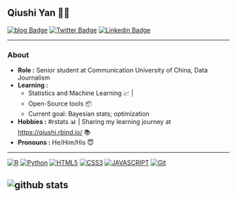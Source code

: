 
## Qiushi Yan 👨‍💻
[![blog Badge](https://img.shields.io/badge/-Personal_Blog-9cf?style=flat-square&link=https://qiushi.rbind.io/)](https://qiushi.rbind.io/) 
[![Twitter Badge](https://img.shields.io/badge/-qiushizzzz-1ca0f1?style=flat-square&logo=twitter&logoColor=white&link=https://twitter.com/SulthanNK)](https://twitter.com/qiushizzzz) 
[![Linkedin Badge](https://img.shields.io/badge/-Qiushi_Yan-blue?style=flat-square&logo=Linkedin&logoColor=white&link=https://www.linkedin.com/in/qiushi-yan-893a48194/)](https://www.linkedin.com/in/qiushi-yan-893a48194/) 




---------------------------------------------------------------------------------------------------------------------------------------------------------------------------------
### About
- **Role :** Senior student at Communication University of China, Data Journalism
-  **Learning :**   
    - Statistics and Machine Learning :chart_with_upwards_trend: | 
    - Open-Source tools :package:  
    - Current goal: Bayesian stats; optimization  
-  **Hobbies :** #rstats :bar_chart: | Sharing my learning journey at https://qiushi.rbind.io/ :books:
-  **Pronouns :** He/Him/His :innocent:


---------------------------------------------------------------------------------------------------------------------------------------------------------------------------------

[![R](https://img.shields.io/badge/-R-00599C?style=flat&logo=r&link=https://https://github.com/enixam)](https://github.com/enixam)
[![Python](https://img.shields.io/badge/-Python-gray?style=flat&logo=python&link=https://github.com/enixam)](https://github.com/enixam)
[![HTML5](https://img.shields.io/badge/-HTML5-E34F26?style=flat&logo=html5&logoColor=white&link=https://github.com/henry090)](https://github.com/henry090) 
[![CSS3](https://img.shields.io/badge/-CSS3-1572B6?style=flat&logo=css3&link=https://github.com/henry090)](https://github.com/henry090) 
[![JAVASCRIPT](https://img.shields.io/badge/-JAVASCRIPT-black?style=flat&logo=JAVASCRIPT&link=https://github.com/enixam)](https://github.com/enixam)
[![Git](https://img.shields.io/badge/-Git-black?style=flat&logo=git&link=https://github.com/enixam)](https://github.com/enixam) 


![github stats](https://github-readme-stats.vercel.app/api?username=enixam&show_icons=true)
---------------------------------------------------------------------------------------------------------------------------------------------------------------------------------


